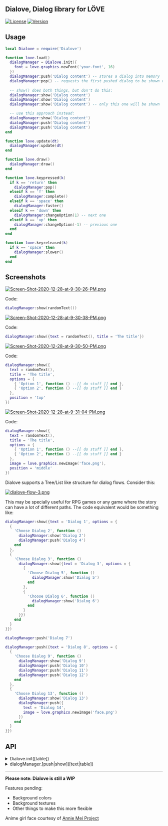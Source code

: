 ## Dialove, Dialog library for LÖVE

[![License](http://img.shields.io/:license-MIT-blue.svg)](https://github.com/tavuntu/dialove/blob/main/LICENSE.md)
[![Version](http://img.shields.io/:beta-0.0.1-green.svg)](https://github.com/tavuntu/dialove)

## Usage

```lua
local Dialove = require('Dialove')

function love.load()
  dialogManager = Dialove.init({
    font = love.graphics.newFont('your-font', 16)
  })
  dialogManager:push('Dialog content') -- stores a dialog into memory
  dialogManager:pop() -- requests the first pushed dialog to be shown on screen
  
  -- show() does both things, but don't do this:
  dialogManager:show('Dialog content')
  dialogManager:show('Dialog content')
  dialogManager:show('Dialog content') -- only this one will be shown

  -- use this approach instead:
  dialogManager:show('Dialog content')
  dialogManager:push('Dialog content')
  dialogManager:push('Dialog content')
end

function love.update(dt)
  dialogManager:update(dt)
end

function love.draw()
  dialogManager:draw()
end

function love.keypressed(k)
  if k == 'return' then
    dialogManager:pop()
  elseif k == 'f' then
    dialogManager:complete()
  elseif k == 'space' then
    dialogManager:faster()
  elseif k == 'down' then
    dialogManager:changeOption(1) -- next one
  elseif k == 'up' then
    dialogManager:changeOption(-1) -- previous one
  end
end

function love.keyreleased(k)
  if k == 'space' then
    dialogManager:slower()
  end
end
```

## Screenshots

[![Screen-Shot-2020-12-28-at-9-30-26-PM.png](https://i.postimg.cc/FHgXncym/Screen-Shot-2020-12-28-at-9-30-26-PM.png)](https://postimg.cc/CR12RRr6)

Code:

```lua
dialogManager:show(randomText())
```

[![Screen-Shot-2020-12-28-at-9-30-38-PM.png](https://i.postimg.cc/kM050Qbt/Screen-Shot-2020-12-28-at-9-30-38-PM.png)](https://postimg.cc/6ThwRGz9)

Code:

```lua
dialogManager:show({text = randomText(), title = 'The title'})
```

[![Screen-Shot-2020-12-28-at-9-30-50-PM.png](https://i.postimg.cc/DwFwZ75v/Screen-Shot-2020-12-28-at-9-30-50-PM.png)](https://postimg.cc/4mLg2krq)

Code:

```lua
dialogManager:show({
  text = randomText(),
  title = 'The title',
  options = {
    { 'Option 1', function () --[[ do stuff ]] end },
    { 'Option 2', function () --[[ do stuff ]] end }
  },
  position = 'top'
})
```

[![Screen-Shot-2020-12-28-at-9-31-04-PM.png](https://i.postimg.cc/fLdGm9T6/Screen-Shot-2020-12-28-at-9-31-04-PM.png)](https://postimg.cc/ZBTsh0Nc)

Code:

```lua
dialogManager:show({
  text = randomText(),
  title = 'The title',
  options = {
    { 'Option 1', function () --[[ do stuff ]] end },
    { 'Option 2', function () --[[ do stuff ]] end }
  },
  image = love.graphics.newImage('face.png'),
  position = 'middle'
})
```

Dialove supports a Tree/List like structure for dialog flows. Consider this:

[![dialove-flow-3.png](https://i.postimg.cc/J7Yrb9m8/dialove-flow-3.png)](https://postimg.cc/8sWgGXjX)

This may be specially useful for RPG games or any game where the story can have a lot of different paths. The code equivalent would be something like:

```lua
dialogManager:show({text = 'Dialog 1', options = {
  {
    'Choose Dialog 2', function ()
      dialogManager:show('Dialog 2')
      dialogManager:push('Dialog 4')
    end
  },
  {
    'Choose Dialog 3', function ()
      dialogManager:show({text = 'Dialog 3', options = {
        {
          'Choose Dialog 5', function ()
            dialogManager:show('Dialog 5')
          end
        },
        {
          'Choose Dialog 6', function ()
            dialogManager:show('Dialog 6')
          end
        }
      }})
    end
  }
}})

dialogManager:push('Dialog 7')

dialogManager:push({text = 'Dialog 8', options = {
  {
    'Choose Dialog 9', function ()
      dialogManager:show('Dialog 9')
      dialogManager:push('Dialog 10')
      dialogManager:push('Dialog 11')
      dialogManager:push('Dialog 12')
    end
  },
  {
    'Choose Dialog 13', function ()
      dialogManager:show('Dialog 13')
      dialogManager:push({
        text = 'Dialog 14',
        image = love.graphics.newImage('face.png')
      })
    end
  }
}})
```

## API

<details>
  <summary>Dialove.init([table])</summary>
  
  ```table``` supports the properties:

  * ```font```: LÖVE [Font](https://love2d.org/wiki/Font)
    * The font to use
  * ```viewportW```: number
    * Will normally be your canvas width
  * ```viewportH```: number
    * Will normally be your canvas height
  * ```margin```: number
    * Space between the screen edge and the dialog background
  * ```cornerRadius```: number
    * The radius of corners for color/texture backgrounds
  * ```lineSpacing```: number
    * Defaults to 1.4
  * ```padding```: number
    * Space between text and the edge of the dialog background
  * ```optionsSeparation```: number
    * Force the space between the last line of text and the options (pixels)
  * ```defaultNumberOfLines```: number
    * Number of lines used for all dialogs (not including the line(s) for the options)
  * ```typingSound```: LÖVE [Source](https://love2d.org/wiki/Source)
    * Typing sound, ignored for punctuation (. , ; : ? !)
</details>

<details>
  <summary>dialogManager.[push|show]([text|table])</summary>
  
  ```table``` supports the properties:

  * ```text```: string
    * The content of the dialog that will be spelled
  * ```title```: string
    * Usually the character name
  * ```numberOfLines```: number
    * Same as in ```defaultNumberOfLines``` in ```Dialog.init()```, just at dialog level
  * ```autoHeight```: boolean
    * When true, the dialog height will fit all the text and or the image
  * ```position```: string
    * ```top``` or ```middle``` (defaults to a bottom position)
  * ```options```: table
    * A list of tables where each one is a string at index 1 and a function at index 2, as shown in the examples
  * ```image```: LÖVE [Image](https://love2d.org/wiki/Image)
    * Usually the character face
</details>

---

**Please note: Dialove is still a WIP**

Features pending:

* Background colors
* Background textures
* Other things to make this more flexible


Anime girl face courtesy of [Annie Mei Project](https://www.pinterest.com.mx/SherGwang/annie-mei-project/)

